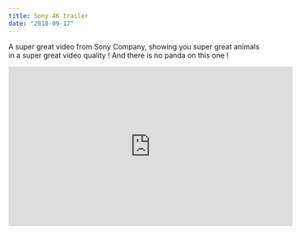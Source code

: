 ```yaml
---
title: Sony 4K trailer
date: "2018-09-17"
---
```


A super great video from Sony Company, showing you super great animals in a super great video quality ! And there is no panda on this one !

<iframe width="560" height="315" src="https://www.youtube.com/embed/xcJtL7QggTI" frameborder="0" allowfullscreen></iframe>
